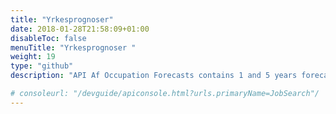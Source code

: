 ```yaml
---
title: "Yrkesprognoser"
date: 2018-01-28T21:58:09+01:00
disableToc: false
menuTitle: "Yrkesprognoser "
weight: 19
type: "github"
description: "API Af Occupation Forecasts contains 1 and 5 years forecasts for different occupations."

# consoleurl: "/devguide/apiconsole.html?urls.primaryName=JobSearch"/
---
```







